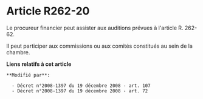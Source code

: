 # Article R262-20

Le procureur financier peut assister aux auditions prévues à l'article R. 262-62. 

Il peut participer aux commissions ou aux comités constitués au sein de la chambre.

**Liens relatifs à cet article**

	**Modifié par**:

	  - Décret n°2008-1397 du 19 décembre 2008 - art. 107
	  - Décret n°2008-1397 du 19 décembre 2008 - art. 72
